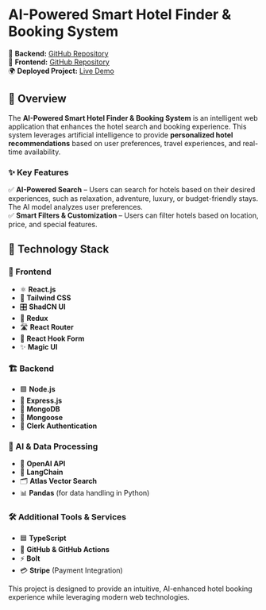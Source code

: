 # AI-Powered Smart Hotel Finder & Booking System  

📌 **Backend:** [GitHub Repository](https://github.com/EMNIPUN/ai-powerd-hotel-booking-system-backend)  
📌 **Frontend:** [GitHub Repository](https://github.com/EMNIPUN/ai-powerd-hotel-booking-system-frontend)  
🌍 **Deployed Project:** [Live Demo](https://ai-powerd-hotel-booking-system-frontend.vercel.app/)  

## 🎯 Overview  
The **AI-Powered Smart Hotel Finder & Booking System** is an intelligent web application that enhances the hotel search and booking experience. This system leverages artificial intelligence to provide **personalized hotel recommendations** based on user preferences, travel experiences, and real-time availability.  

### ✨ Key Features  
✅ **AI-Powered Search** – Users can search for hotels based on their desired experiences, such as relaxation, adventure, luxury, or budget-friendly stays. The AI model analyzes user preferences.  
✅ **Smart Filters & Customization** – Users can filter hotels based on location, price, and special features.  

## 🚀 Technology Stack  

### 🎨 Frontend  
- ⚛️ **React.js**  
- 🎨 **Tailwind CSS**  
- 🎛️ **ShadCN UI**  
- 🔄 **Redux**  
- 🛣 **React Router**  
- 📝 **React Hook Form**  
- ✨ **Magic UI**  

### 🏗 Backend  
- 🟩 **Node.js**  
- 🚀 **Express.js**  
- 🍃 **MongoDB**  
- 📜 **Mongoose**  
- 🔐 **Clerk Authentication**  

### 🤖 AI & Data Processing  
- 🧠 **OpenAI API**  
- 🔗 **LangChain**  
- 🗂 **Atlas Vector Search**  
- 📊 **Pandas** (for data handling in Python)  

### 🛠 Additional Tools & Services  
- 🟦 **TypeScript**  
- 🐙 **GitHub & GitHub Actions**  
- ⚡ **Bolt**  
- 💳 **Stripe** (Payment Integration)  

This project is designed to provide an intuitive, AI-enhanced hotel booking experience while leveraging modern web technologies.  

